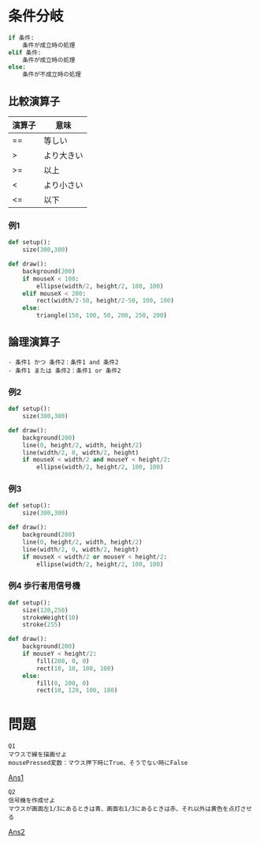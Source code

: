 # 条件分岐
```python
if 条件:
    条件が成立時の処理
elif 条件:
    条件が成立時の処理
else:
    条件が不成立時の処理
```

## 比較演算子

|演算子|意味|  
| ----- | ------ |
| ==|等しい|
|>|より大きい|
|>=|以上|
|<|より小さい|
|<=|以下|

### 例1
```python
def setup():
    size(300,300)

def draw():
    background(200)
    if mouseX < 100:
        ellipse(width/2, height/2, 100, 100)
    elif mouseX < 200:
        rect(width/2-50, height/2-50, 100, 100)
    else:
        triangle(150, 100, 50, 200, 250, 200)
```

## 論理演算子
```
- 条件1 かつ 条件2：条件1 and 条件2
- 条件1 または 条件2：条件1 or 条件2
```

### 例2
```python
def setup():
    size(300,300)

def draw():
    background(200)
    line(0, height/2, width, height/2)
    line(width/2, 0, width/2, height)
    if mouseX < width/2 and mouseY < height/2:
        ellipse(width/2, height/2, 100, 100)
```
### 例3
```python
def setup():
    size(300,300)

def draw():
    background(200)
    line(0, height/2, width, height/2)
    line(width/2, 0, width/2, height)
    if mouseX < width/2 or mouseY < height/2:
        ellipse(width/2, height/2, 100, 100)
```
### 例4  歩行者用信号機
```python
def setup():
    size(120,250)
    strokeWeight(10)
    stroke(255)

def draw():
    background(200)
    if mouseY < height/2:
        fill(200, 0, 0)
        rect(10, 10, 100, 100)
    else:
        fill(0, 200, 0)
        rect(10, 120, 100, 100)

```
# 問題
```
Q1
マウスで線を描画せよ
mousePressed変数：マウス押下時にTrue、そうでない時にFalse
```
[Ans1](./answer1.py)

```
Q2
信号機を作成せよ
マウスが画面左1/3にあるときは青、画面右1/3にあるときは赤、それ以外は黄色を点灯させる
```
[Ans2](./answer2.py)



